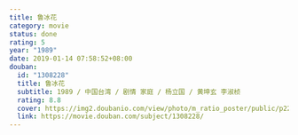 ```yaml
---
title: 鲁冰花
category: movie
status: done
rating: 5
year: "1989"
date: 2019-01-14 07:58:52+08:00
douban:
  id: "1308228"
  title: 鲁冰花
  subtitle: 1989 / 中国台湾 / 剧情 家庭 / 杨立国 / 黄坤玄 李淑桢
  rating: 8.8
  cover: https://img2.doubanio.com/view/photo/m_ratio_poster/public/p2233267812.jpg
  link: https://movie.douban.com/subject/1308228/
---
```



